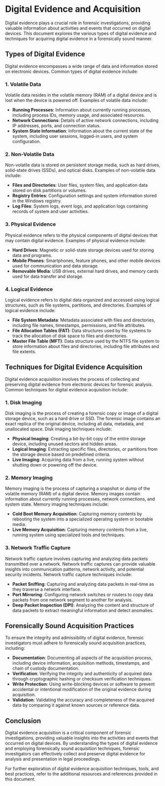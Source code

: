 # Digital Evidence and Acquisition

Digital evidence plays a crucial role in forensic investigations, providing valuable information about activities and events that occurred on digital devices. This document explores the various types of digital evidence and techniques for acquiring digital evidence in a forensically sound manner.

## Types of Digital Evidence

Digital evidence encompasses a wide range of data and information stored on electronic devices. Common types of digital evidence include:

### 1. Volatile Data

Volatile data resides in the volatile memory (RAM) of a digital device and is lost when the device is powered off. Examples of volatile data include:

- **Running Processes**: Information about currently running processes, including process IDs, memory usage, and associated resources.
- **Network Connections**: Details of active network connections, including IP addresses, ports, and connection status.
- **System State Information**: Information about the current state of the system, including user sessions, logged-in users, and system configuration.

### 2. Non-Volatile Data

Non-volatile data is stored on persistent storage media, such as hard drives, solid-state drives (SSDs), and optical disks. Examples of non-volatile data include:

- **Files and Directories**: User files, system files, and application data stored on disk partitions or volumes.
- **Registry Entries**: Configuration settings and system information stored in the Windows registry.
- **Log Files**: System logs, event logs, and application logs containing records of system and user activities.

### 3. Physical Evidence

Physical evidence refers to the physical components of digital devices that may contain digital evidence. Examples of physical evidence include:

- **Hard Drives**: Magnetic or solid-state storage devices used for storing data and programs.
- **Mobile Phones**: Smartphones, feature phones, and other mobile devices used for communication and data storage.
- **Removable Media**: USB drives, external hard drives, and memory cards used for data transfer and storage.

### 4. Logical Evidence

Logical evidence refers to digital data organized and accessed using logical structures, such as file systems, partitions, and directories. Examples of logical evidence include:

- **File System Metadata**: Metadata associated with files and directories, including file names, timestamps, permissions, and file attributes.
- **File Allocation Tables (FAT)**: Data structures used by file systems to track the allocation of disk space to files and directories.
- **Master File Table (MFT)**: Data structure used by the NTFS file system to store information about files and directories, including file attributes and file extents.

## Techniques for Digital Evidence Acquisition

Digital evidence acquisition involves the process of collecting and preserving digital evidence from electronic devices for forensic analysis. Common techniques for digital evidence acquisition include:

### 1. Disk Imaging

Disk imaging is the process of creating a forensic copy or image of a digital storage device, such as a hard drive or SSD. The forensic image contains an exact replica of the original device, including all data, metadata, and unallocated space. Disk imaging techniques include:

- **Physical Imaging**: Creating a bit-by-bit copy of the entire storage device, including unused sectors and hidden areas.
- **Logical Imaging**: Extracting specific files, directories, or partitions from the storage device based on predefined criteria.
- **Live Imaging**: Acquiring data from a live, running system without shutting down or powering off the device.

### 2. Memory Imaging

Memory imaging is the process of capturing a snapshot or dump of the volatile memory (RAM) of a digital device. Memory images contain information about currently running processes, network connections, and system state. Memory imaging techniques include:

- **Cold Boot Memory Acquisition**: Capturing memory contents by rebooting the system into a specialized operating system or bootable media.
- **Live Memory Acquisition**: Capturing memory contents from a live, running system using specialized tools and techniques.

### 3. Network Traffic Capture

Network traffic capture involves capturing and analyzing data packets transmitted over a network. Network traffic captures can provide valuable insights into communication patterns, network activity, and potential security incidents. Network traffic capture techniques include:

- **Packet Sniffing**: Capturing and analyzing data packets in real-time as they traverse a network interface.
- **Port Mirroring**: Configuring network switches or routers to copy data packets from one network segment to another for analysis.
- **Deep Packet Inspection (DPI)**: Analyzing the content and structure of data packets to extract meaningful information and detect anomalies.

## Forensically Sound Acquisition Practices

To ensure the integrity and admissibility of digital evidence, forensic investigators must adhere to forensically sound acquisition practices, including:

- **Documentation**: Documenting all aspects of the acquisition process, including device information, acquisition methods, timestamps, and chain of custody documentation.
- **Verification**: Verifying the integrity and authenticity of acquired data through cryptographic hashing or checksum verification techniques.
- **Write Protection**: Using write-blocking devices or software to prevent accidental or intentional modification of the original evidence during acquisition.
- **Validation**: Validating the accuracy and completeness of the acquired data by comparing it against known sources or reference data.

## Conclusion

Digital evidence acquisition is a critical component of forensic investigations, providing valuable insights into the activities and events that occurred on digital devices. By understanding the types of digital evidence and employing forensically sound acquisition techniques, forensic investigators can effectively collect and preserve digital evidence for analysis and presentation in legal proceedings.

For further exploration of digital evidence acquisition techniques, tools, and best practices, refer to the additional resources and references provided in this document.
